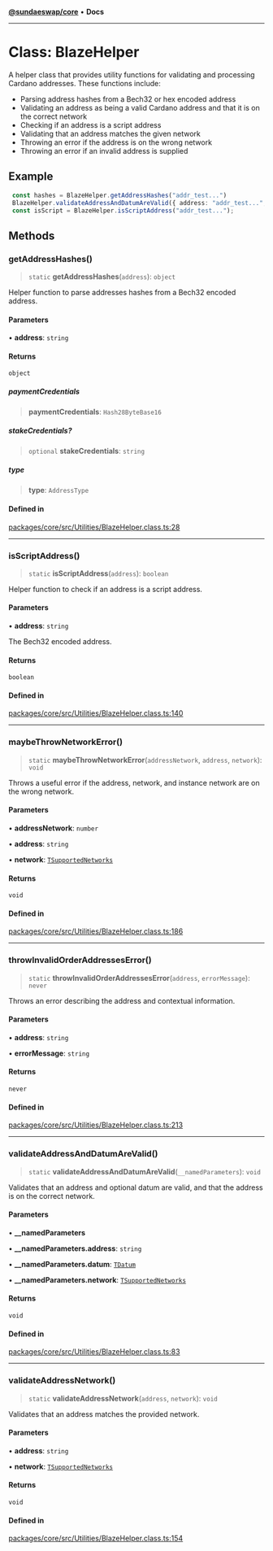 [**@sundaeswap/core**](../../README.md) • **Docs**

***

# Class: BlazeHelper

A helper class that provides utility functions for validating and processing
Cardano addresses. These functions include:
- Parsing address hashes from a Bech32 or hex encoded address
- Validating an address as being a valid Cardano address and that it is on the correct network
- Checking if an address is a script address
- Validating that an address matches the given network
- Throwing an error if the address is on the wrong network
- Throwing an error if an invalid address is supplied

## Example

```typescript
 const hashes = BlazeHelper.getAddressHashes("addr_test...")
 BlazeHelper.validateAddressAndDatumAreValid({ address: "addr_test...", network: "mainnet" });
 const isScript = BlazeHelper.isScriptAddress("addr_test...");
```

## Methods

### getAddressHashes()

> `static` **getAddressHashes**(`address`): `object`

Helper function to parse addresses hashes from a Bech32 encoded address.

#### Parameters

• **address**: `string`

#### Returns

`object`

##### paymentCredentials

> **paymentCredentials**: `Hash28ByteBase16`

##### stakeCredentials?

> `optional` **stakeCredentials**: `string`

##### type

> **type**: `AddressType`

#### Defined in

[packages/core/src/Utilities/BlazeHelper.class.ts:28](https://github.com/SundaeSwap-finance/sundae-sdk/blob/main/packages/core/src/Utilities/BlazeHelper.class.ts#L28)

***

### isScriptAddress()

> `static` **isScriptAddress**(`address`): `boolean`

Helper function to check if an address is a script address.

#### Parameters

• **address**: `string`

The Bech32 encoded address.

#### Returns

`boolean`

#### Defined in

[packages/core/src/Utilities/BlazeHelper.class.ts:140](https://github.com/SundaeSwap-finance/sundae-sdk/blob/main/packages/core/src/Utilities/BlazeHelper.class.ts#L140)

***

### maybeThrowNetworkError()

> `static` **maybeThrowNetworkError**(`addressNetwork`, `address`, `network`): `void`

Throws a useful error if the address, network, and instance network are on the wrong network.

#### Parameters

• **addressNetwork**: `number`

• **address**: `string`

• **network**: [`TSupportedNetworks`](../../Core/type-aliases/TSupportedNetworks.md)

#### Returns

`void`

#### Defined in

[packages/core/src/Utilities/BlazeHelper.class.ts:186](https://github.com/SundaeSwap-finance/sundae-sdk/blob/main/packages/core/src/Utilities/BlazeHelper.class.ts#L186)

***

### throwInvalidOrderAddressesError()

> `static` **throwInvalidOrderAddressesError**(`address`, `errorMessage`): `never`

Throws an error describing the address and contextual information.

#### Parameters

• **address**: `string`

• **errorMessage**: `string`

#### Returns

`never`

#### Defined in

[packages/core/src/Utilities/BlazeHelper.class.ts:213](https://github.com/SundaeSwap-finance/sundae-sdk/blob/main/packages/core/src/Utilities/BlazeHelper.class.ts#L213)

***

### validateAddressAndDatumAreValid()

> `static` **validateAddressAndDatumAreValid**(`__namedParameters`): `void`

Validates that an address and optional datum are valid,
and that the address is on the correct network.

#### Parameters

• **\_\_namedParameters**

• **\_\_namedParameters.address**: `string`

• **\_\_namedParameters.datum**: [`TDatum`](../../Core/type-aliases/TDatum.md)

• **\_\_namedParameters.network**: [`TSupportedNetworks`](../../Core/type-aliases/TSupportedNetworks.md)

#### Returns

`void`

#### Defined in

[packages/core/src/Utilities/BlazeHelper.class.ts:83](https://github.com/SundaeSwap-finance/sundae-sdk/blob/main/packages/core/src/Utilities/BlazeHelper.class.ts#L83)

***

### validateAddressNetwork()

> `static` **validateAddressNetwork**(`address`, `network`): `void`

Validates that an address matches the provided network.

#### Parameters

• **address**: `string`

• **network**: [`TSupportedNetworks`](../../Core/type-aliases/TSupportedNetworks.md)

#### Returns

`void`

#### Defined in

[packages/core/src/Utilities/BlazeHelper.class.ts:154](https://github.com/SundaeSwap-finance/sundae-sdk/blob/main/packages/core/src/Utilities/BlazeHelper.class.ts#L154)
